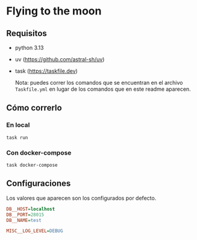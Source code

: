 # Flying to the moon

## Requisitos

- python 3.13
- uv (https://github.com/astral-sh/uv)
- task (https://taskfile.dev)

  Nota: puedes correr los comandos que se encuentran en el archivo `Taskfile.yml` en lugar de los comandos que en este readme aparecen.

## Cómo correrlo

### En local

```pwsh
task run
```

### Con docker-compose

```pwsh
task docker-compose
```

## Configuraciones

Los valores que aparecen son los configurados por defecto.

```ini
DB__HOST=localhost
DB__PORT=28015
DB__NAME=test

MISC__LOG_LEVEL=DEBUG
```
